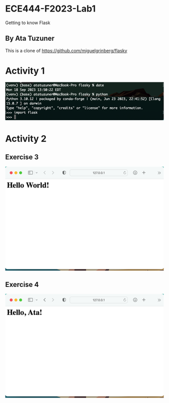 # ECE444-F2023-Lab1

Getting to know Flask

## By Ata Tuzuner

This is a clone of https://github.com/miguelgrinberg/flasky

# Activity 1

![Alt text](./assets/A1.png)

# Activity 2

## Exercise 3

![Alt text](./assets/A2-Ex3.png)

## Exercise 4

![Alt text](./assets/A2-Ex4.png)
